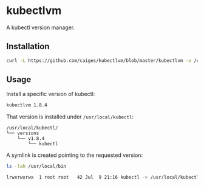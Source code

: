 # kubectlvm

A kubectl version manager.

## Installation

```bash
curl -L https://github.com/caiges/kubectlvm/blob/master/kubectlvm -o /usr/local/bin/kubectlvm
```

## Usage

Install a specific version of kubectl:

```bash
kubectlvm 1.8.4
```

That version is installed under `/usr/local/kubectl`:

```
/usr/local/kubectl/
└── versions
    └── v1.8.4
        └── kubectl
```

A symlink is created pointing to the requested version:

```bash
ls -lah /usr/local/bin

lrwxrwxrwx  1 root root   42 Jul  9 21:16 kubectl -> /usr/local/kubectl/versions/v1.8.4/kubectl
```
